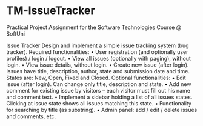 # TM-IssueTracker

Practical Project Assignment for the Software Technologies Course @ SoftUni

Issue Tracker
Design and implement a simple issue tracking system (bug tracker).
Required functionalities:
•	User registration (and optionally user profiles) / login / logout.
•	View all issues (optionally with paging), without login.
•	View issue details, without login.
•	Create new issue (after login). Issues have title, description, author, state and submission date and time. States are: New, Open, Fixed and Closed.
Optional functionalities:
•	Edit issue (after login). Can change only title, description and state.
•	Add new comment for existing issue by visitors – each visitor must fill out his name and comment text.
•	Implement a sidebar holding a list of all issues states. Clicking at issue state shows all issues matching this state.
•	Functionality for searching by title (as substring).
•	Admin panel: add / edit / delete issues and comments, etc.

